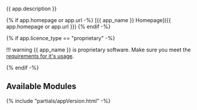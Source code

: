 {{ app.description }}

{% if app.homepage or app.url -%}
[{{ app_name }} Homepage]({{ app.homepage or app.url }})
{% endif -%}

{% if app.licence_type == "proprietary" -%}

!!! warning
    {{ app_name }} is proprietary software. Make sure you meet the [requirements for it's usage](#licences).

{% endif -%}

## Available Modules

{% include "partials/appVersion.html" -%}
